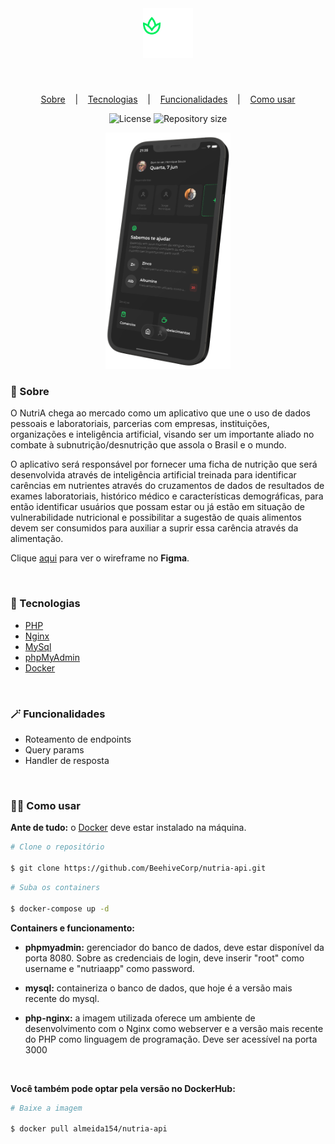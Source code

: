 <br>

<h1 align="center">
  <img alt="Doit.io logo" title="Move.it" src=".github/brand.png" width="80px" />
</h1>

<br>

<p align="center">
  <a href="#-Sobre">Sobre</a>
  &nbsp;&nbsp;&nbsp;|&nbsp;&nbsp;&nbsp;
  <a href="#-Tecnologias">Tecnologias</a>
  &nbsp;&nbsp;&nbsp;|&nbsp;&nbsp;&nbsp;
  <a href="#-Funcionalidades">Funcionalidades</a>
  &nbsp;&nbsp;&nbsp;|&nbsp;&nbsp;&nbsp;
  <a href="#-Como-usar">Como usar</a>
</p>

<p align="center">
  <img alt="License" src="https://img.shields.io/static/v1?label=license&message=MIT&color=000000&labelColor=1A1A1A">
  <img alt="Repository size" src="https://img.shields.io/github/repo-size/Almeida154/move.it?color=000000&labelColor=1A1A1A">
</p>

<p align="center">
  <img alt="Mockup" src=".github/mockup.png" width="200px">
</p>

### 🤳 Sobre

O NutriA chega ao mercado como um aplicativo que une o uso de dados pessoais e laboratoriais, parcerias com empresas, instituições, organizações e inteligência artificial, visando ser um importante aliado no combate à subnutrição/desnutrição que assola o Brasil e o mundo.

O aplicativo será responsável por fornecer uma ficha de nutrição que será desenvolvida através de inteligência artificial treinada para identificar carências em nutrientes através do cruzamentos de dados de resultados de exames laboratoriais, histórico médico e características demográficas, para então identificar usuários que possam estar ou já estão em situação de vulnerabilidade nutricional e possibilitar a sugestão de quais alimentos devem ser consumidos para auxiliar a suprir essa carência através da alimentação.

Clique [aqui](https://www.figma.com/file/xuMhTj8OpK41HE2L8A5ZNM/Beehive-%2B-GS?type=design&node-id=607%3A2&t=UKwFw1JlMsz7MnO8-1) para ver o wireframe no **Figma**.

<br>

### 🚀 Tecnologias

- [PHP](https://www.php.net/)
- [Nginx](https://www.nginx.com/)
- [MySql](https://www.mysql.com/)
- [phpMyAdmin](https://www.phpmyadmin.net/)
- [Docker](https://www.docker.com/)

<br>

### 🪄 Funcionalidades

- Roteamento de endpoints
- Query params
- Handler de resposta

<br>

### 🧑‍💻 Como usar

**Ante de tudo:** o [Docker](https://www.docker.com/) deve estar instalado na máquina.

```bash
# Clone o repositório

$ git clone https://github.com/BeehiveCorp/nutria-api.git
```

```bash
# Suba os containers

$ docker-compose up -d
```

**Containers e funcionamento:**
<br>

- **phpmyadmin:** gerenciador do banco de dados, deve estar disponível da porta 8080. Sobre as credenciais de login, deve inserir "root" como username e "nutriaapp" como password.

- **mysql:** containeriza o banco de dados, que hoje é a versão mais recente do mysql.

- **php-nginx:** a imagem utilizada oferece um ambiente de desenvolvimento com o Nginx como webserver e a versão mais recente do PHP como linguagem de programação. Deve ser acessível na porta 3000

<br>

**Você também pode optar pela versão no DockerHub:**

```bash
# Baixe a imagem

$ docker pull almeida154/nutria-api
```
